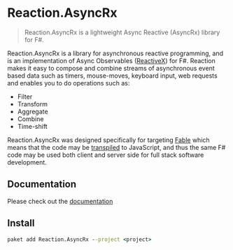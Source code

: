 # Reaction.AsyncRx

> Reaction.AsyncRx is a lightweight Async Reactive (AsyncRx) library for F#.

Reaction.AsyncRx is a library for asynchronous reactive programming, and is an implementation of Async Observables ([ReactiveX](http://reactivex.io/)) for F#. Reaction makes it easy to compose and combine streams of asynchronous event based data such as timers, mouse-moves, keyboard input, web requests and enables you to do operations such as:

- Filter
- Transform
- Aggregate
- Combine
- Time-shift

Reaction.AsyncRx was designed specifically for targeting [Fable](http://fable.io/) which means that the code may be [transpiled](https://en.wikipedia.org/wiki/Source-to-source_compiler) to JavaScript, and thus the same F# code may be used both client and server side for full stack software development.

## Documentation

Please check out the [documentation](https://dbrattli.github.io/Reaction/)

## Install

```cmd
paket add Reaction.AsyncRx --project <project>
```
